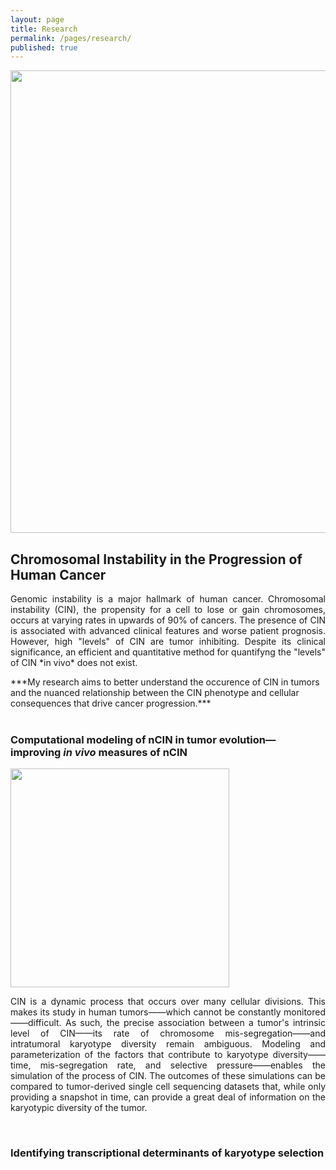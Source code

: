 ```yaml
---
layout: page
title: Research
permalink: /pages/research/
published: true
---
```

<p style="text-align:center"><img src = "{{site.baseurl}}/images/nci-vol-2493-300.jpg" width = "740"></p>

## Chromosomal Instability in the Progression of Human Cancer
  <p style="text-align:justify">
Genomic instability is a major hallmark of human cancer. Chromosomal instability (CIN), the propensity for a cell to lose or gain chromosomes, occurs at varying rates in upwards of 90% of cancers. The presence of CIN is associated with advanced clinical features and worse patient prognosis. However, high "levels" of CIN are tumor inhibiting. Despite its clinical significance, an efficient and quantitative method for quantifyng the "levels" of CIN *in vivo* does not exist. 
<br>
  </p>
***My research aims to better understand the occurence of CIN in tumors and the nuanced relationship between the CIN phenotype and cellular consequences that drive cancer progression.***
<br><br>

### Computational modeling of nCIN in tumor evolution—improving *in vivo* measures of nCIN
  <p style="text-align:left"><img src = "https://bioconjugate.files.wordpress.com/2018/08/ezgif-com-video-to-gif.gif" width = "350"></p>
  <p style="text-align:justify">
CIN is a dynamic process that occurs over many cellular divisions. This makes its study in human tumors——which cannot be constantly monitored——difficult. As such, the precise association between a tumor's intrinsic level of CIN——its rate of chromosome mis-segregation——and intratumoral karyotype diversity remain ambiguous. Modeling and parameterization of the factors that contribute to karyotype diversity——time, mis-segregation rate, and selective pressure——enables the simulation of the process of CIN. The outcomes of these simulations can be compared to tumor-derived single cell sequencing datasets that, while only providing a snapshot in time, can provide a great deal of information on the karyotypic diversity of the tumor. 
  </p>
  <br>

### Identifying transcriptional determinants of karyotype selection
